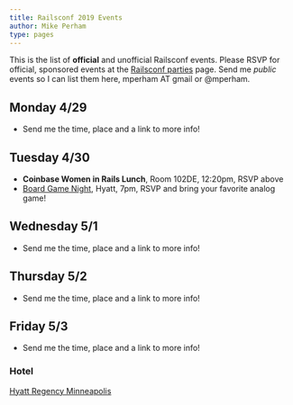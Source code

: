 ```yaml
---
title: Railsconf 2019 Events
author: Mike Perham
type: pages
---
```


This is the list of **official** and unofficial Railsconf events. Please RSVP for official,
sponsored events at the [Railsconf parties](https://railsconf.com/parties) page.
Send me *public* events so I can list them here, mperham AT gmail or @mperham.

## Monday 4/29

* Send me the time, place and a link to more info!

## Tuesday 4/30

* **Coinbase Women in Rails Lunch**, Room 102DE, 12:20pm, RSVP above
* [Board Game Night](https://ti.to/contributed-systems/railsconf-2019-board-game-night), Hyatt, 7pm, RSVP and bring your favorite analog game!

## Wednesday 5/1

* Send me the time, place and a link to more info!

## Thursday 5/2

* Send me the time, place and a link to more info!

## Friday 5/3

* Send me the time, place and a link to more info!


### Hotel

[Hyatt Regency Minneapolis](https://www.hyatt.com/en-US/hotel/minnesota/hyatt-regency-minneapolis/msprm)
